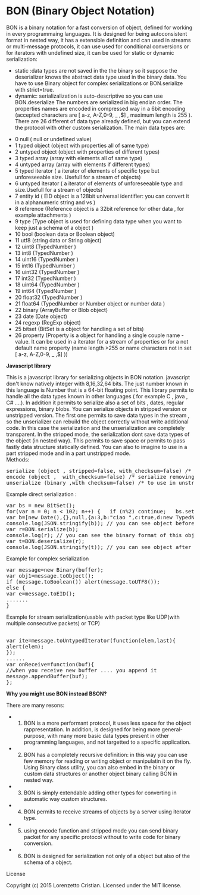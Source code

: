 # BON (Binary Object Notation)

BON is a binary notation for a fast conversion of object, defined for working in every programmaing languages. It is designed for being autoconsistent format in nested way, it has a extensible definition and can used in streams or multi-message protocols, it can use used for conditional conversions or for iterators with undefined size, it can be used for static or dynamic serialization:
- static :data types are not saved in the the binary so it suppose the deserializer knows the abstract data type used in the binary data. You have to use Binary object for complex serializations or BON.serialize with  strict=true. 
- dynamic: serializalization is auto-descriptive so you can use BON.deserialize 
The numbers are serialized in big endian order. The properties names are encoded in compressed way in a 6bit encoding (accepted characters are [ a-z, A-Z,0-9, _ ,$] , maximum length is 255 ).
There are 26 different of data type already defined, but you can extend the protocol with other custom serialization. 
The main data types are:

 * 0 null ( null or undefined value)
 * 1 typed object (object with properties all of same type)
 * 2 untyped object (object with properties of different types)
 * 3 typed array (array with elements all of same type)
 * 4 untyped array (array with elements if different types)
 * 5 typed iterator ( a iterator of elements of specific type but unforeseeable size. Usefull for a stream of objects)
 * 6 untyped iterator ( a iterator of elements of unforeseeable type and size.Usefull for a stream of objects)
 * 7 entity id ( EID object is a 128bit universal identifier: you can convert it in a alphanumeric string and vs )
 * 8 reference (Reference object is a 32bit reference for other data , for example attachments )
 * 9 type (Type object is used for defining data type when you want to keep just a schema of a object )
 * 10 bool (boolean data or Boolean object)
 * 11 utf8 (string data or String object)
 * 12 uint8 (TypedNumber )
 * 13 int8 (TypedNumber )
 * 14 uint16 (TypedNumber )
 * 15 int16 (TypedNumber )
 * 16 uint32 (TypedNumber )
 * 17 int32 (TypedNumber )
 * 18 uint64 (TypedNumber )
 * 19 int64 (TypedNumber )
 * 20 float32 (TypedNumber )
 * 21 float64 (TypedNumber or Number object or number data )
 * 22 binary (ArrayBuffer or  Blob object)
 * 23 date (Date object)
 * 24 regexp (RegExp object)
 * 25 bitset (BitSet is a object for handling a set of bits)
 * 26 property (Property is a object for handling a single couple name - value. It can be used in a iterator for a stream of properties or for a not default name property (name length >255 or name characters not in set [ a-z, A-Z,0-9, _ ,$] ))
 


<b>Javascript library</b> 

This is a javascript library for serializing objects in BON notation.
javascript don't know natively integer with 8,16,32,64 bits. The just number known in this language is Number that is a 64-bit floating point. 
This library permits to handle all the data types known  in other languages ( for example C , java , C# ....). 
In addition it permits to serialize also a set of bits , dates, regular expressions, binary blobs. 
You can serialize objects in stripped version or unstripped version.
The first one permits to save data types in the stream , so the unserializer can rebuild the object correctly without write additional code. In this case the serialization and the unserialization are completely transparent. 
In the stripped mode, the serialization dont save data types of the object (in nested way). This permits to save space or permits to pass fastly data structure statically defined. 
You can also to imagine to use in a part stripped mode and in a part unstripped mode.  
Methods:
<pre>
serialize (object , stripped=false, with_checksum=false) /* serialize data ,you can strip data type, you can add checksum at the end of buffer*/
encode (object ,  with_checksum=false) /* serialize removing data type info and containers info*/
unserialize (binary ,with_checksum=false) /* to use in unstripped mode. */
</pre>

Example direct serialization :  

<pre>
var bs = new BitSet();
for(var n = 0; n < 102; n++) {   if (n%2) continue;   bs.set(n); }
var b=[new Date(),{},null,{a:3,b:"ciao ",c:true,d:new TypedNumber(200,'uint64'),e:bs}];
console.log(JSON.stringify(b)); // you can see object before serialization
var r=BON.serialize(b);
console.log(r); // you can see the binary format of this object
var t=BON.deserialize(r);
console.log(JSON.stringify(t)); // you can see object after deserialization
</pre>

Example for complex serialization
<pre>
var message=new Binary(buffer);
var obj1=message.toObject();
if (message.toBoolean()) alert(message.toUTF8());
else {
var e=message.toEID();
.......
}
</pre>

Example for stream serialization(usable with packet type like UDP(with multiple consecutive packets) or TCP)
<pre>

var ite=message.toUntypedIterator(function(elem,last){
alert(elem);
});
......
var onReceive=function(buf){
//when you receive new buffer .... you append it 
message.appendBuffer(buf);
};
</pre>

<b>Why you might use BON instead BSON?</b>

There are many resons: 

* 1) BON is a more performant protocol, it uses less space for the object rappresentation. In addition, is designed for being more general-purpose, with many more basic data types present in other programming languages, and not targetted to a specific application.  

* 2) BON has a completely recursive definition: in this way you can use few memory for reading or writing object or manipulatin it on the fly. Using Binary class utility, you can also embed in the binary or custom data structures or another object binary calling BON in nested way.

* 3) BON is simply extendable adding other types for converting in automatic way custom structures.

* 4) BON permits to receive streams of objects by a server using iterator type.

* 5) using encode function and stripped mode  you can send binary packet for any specific protocol without to write code for binary conversion. 

* 6) BON is designed for serialization not only of a object but also of the schema of a object. 


License

Copyright (c) 2015 Lorenzetto Cristian. Licensed under the MIT license.




